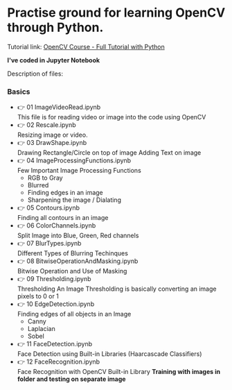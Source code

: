 # Practise ground for learning OpenCV through Python.

Tutorial link: [OpenCV Course - Full Tutorial with Python](https://www.youtube.com/watch?v=oXlwWbU8l2o)

**I've coded in Jupyter Notebook**

Description of files:

### __Basics__

- :point_right: 01 ImageVideoRead.ipynb<br/>
  This file is for reading video or image into the code using OpenCV
- :point_right: 02 Rescale.ipynb<br/>
  Resizing image or video.
- :point_right: 03 DrawShape.ipynb<br/>
  Drawing Rectangle/Circle on top of image
  Adding Text on image
- :point_right: 04 ImageProcessingFunctions.ipynb<br/>
  Few Important Image Processing Functions
  - RGB to Gray
  - Blurred
  - Finding edges in an image
  - Sharpening the image / Dialating
- :point_right: 05 Contours.ipynb<br/>
  Finding all contours in an image
- :point_right: 06 ColorChannels.ipynb<br/>
  Split Image into Blue, Green, Red channels
- :point_right: 07 BlurTypes.ipynb<br/>
  Different Types of Blurring Techinques
- :point_right: 08 BitwiseOperationAndMasking.ipynb<br/>
  Bitwise Operation and Use of Masking
- :point_right: 09 Thresholding.ipynb<br/>
  Thresholding An Image
  Thresholding is basically converting an image pixels to 0 or 1
- :point_right: 10 EdgeDetection.ipynb<br/>
  Finding edges of all objects in an Image
  - Canny
  - Laplacian
  - Sobel
- :point_right: 11 FaceDetection.ipynb<br/>
  Face Detection using Built-in Libraries (Haarcascade Classifiers)
- :point_right: 12 FaceRecognition.ipynb<br/>
  Face Recognition with OpenCV Built-in Library
  **Training with images in folder and testing on separate image**

